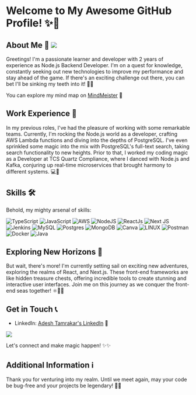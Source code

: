 # Welcome to My Awesome GitHub Profile! ✨👋

## About Me 🌟 [![](https://visitcount.itsvg.in/api?id=adexh&icon=0&color=0)](https://visitcount.itsvg.in)

Greetings! I'm a passionate learner and developer with 2 years of experience as Node.js Backend Developer. I'm on a quest for knowledge, constantly seeking out new technologies to improve my performance and stay ahead of the game. If there's an exciting challenge out there, you can bet I'll be sinking my teeth into it! 🚀💡

You can explore my mind map on [MindMeister](https://mm.tt/app/map/2847653601?t=T9iBlY6H4M) 🧠

## Work Experience 💼

In my previous roles, I've had the pleasure of working with some remarkable teams. Currently, I'm rocking the Node.js world as a developer, crafting AWS Lambda functions and diving into the depths of PostgreSQL. I've even sprinkled some magic into the mix with PostgreSQL's full-text search, taking search functionality to new heights. Prior to that, I worked my coding magic as a Developer at TCS Quartz Compliance, where I danced with Node.js and Kafka, conjuring up real-time microservices that brought harmony to different systems. 💻🔮

## Skills 🛠️

Behold, my mighty arsenal of skills:

![TypeScript](https://img.shields.io/badge/typescript-%23007ACC.svg?style=for-the-badge&logo=typescript&logoColor=white) ![JavaScript](https://img.shields.io/badge/javascript-%23323330.svg?style=for-the-badge&logo=javascript&logoColor=%23F7DF1E) ![AWS](https://img.shields.io/badge/AWS-%23FF9900.svg?style=for-the-badge&logo=amazon-aws&logoColor=white) ![NodeJS](https://img.shields.io/badge/node.js-6DA55F?style=for-the-badge&logo=node.js&logoColor=white) ![ReactJs](https://img.shields.io/badge/-ReactJs-61DAFB?logo=react&logoColor=white&style=for-the-badge) ![Next JS](https://img.shields.io/badge/Next-black?style=for-the-badge&logo=next.js&logoColor=white) ![Jenkins](https://img.shields.io/badge/jenkins-%232C5263.svg?style=for-the-badge&logo=jenkins&logoColor=white) ![MySQL](https://img.shields.io/badge/mysql-%2300f.svg?style=for-the-badge&logo=mysql&logoColor=white) ![Postgres](https://img.shields.io/badge/postgres-%23316192.svg?style=for-the-badge&logo=postgresql&logoColor=white) ![MongoDB](https://img.shields.io/badge/MongoDB-%234ea94b.svg?style=for-the-badge&logo=mongodb&logoColor=white) ![Canva](https://img.shields.io/badge/Canva-%2300C4CC.svg?style=for-the-badge&logo=Canva&logoColor=white) ![LINUX](https://img.shields.io/badge/Linux-FCC624?style=for-the-badge&logo=linux&logoColor=black) ![Postman](https://img.shields.io/badge/Postman-FF6C37?style=for-the-badge&logo=postman&logoColor=white) ![Docker](https://img.shields.io/badge/docker-%230db7ed.svg?style=for-the-badge&logo=docker&logoColor=white) ![Java](https://img.shields.io/badge/java-%23ED8B00.svg?style=for-the-badge&logo=java&logoColor=white) 

## Exploring New Horizons 🌈

But wait, there's more! I'm currently setting sail on exciting new adventures, exploring the realms of React, and Next.js. These front-end frameworks are like hidden treasure chests, offering incredible tools to create stunning and interactive user interfaces. Join me on this journey as we conquer the front-end seas together! ⚛️🎨🌟

## Get in Touch 📞
- LinkedIn: [Adesh Tamrakar's LinkedIn](https://www.linkedin.com/in/adesht/) 💼

![](https://github-readme-stats.vercel.app/api/top-langs/?username=adexh&theme=nightowl&hide_border=true&include_all_commits=false&count_private=false&layout=compact)

Let's connect and make magic happen! ✨✨

## Additional Information ℹ️
Thank you for venturing into my realm. Until we meet again, may your code be bug-free and your projects be legendary! 🚀🌟
